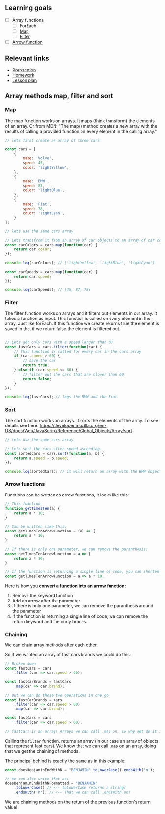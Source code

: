 ## Learning goals

- [ ] Array functions
  - [ ] ForEach
  - [ ] [Map](#map)
  - [ ] [Filter](#filter)
- [ ] [Arrow function](#Arrow-functions)

<!---
- [ ] Code flow, using the [call stack](../../javaScript1/week3/readme.md#call-stack)
-->

## Relevant links

* [Preparation](preparation.md)
* [Homework](homework.md)
* [Lesson plan](lesson-plan.md)

## Array methods map, filter and sort

### Map

The map function works on arrays. It maps (think transform) the elements of an array. Or from MDN: "The map() method creates a new array with the results of calling a provided function on every element in the calling array."

```js
// lets first create an array of three cars

const cars = [
    {
        make: 'Volvo',
        speed: 45,
        color: 'lightYellow',
    },
    {
        make: 'BMW',
        speed: 87,
        color: 'lightBlue',
    },
    {
        make: 'Fiat',
        speed: 78,
        color: 'lightCyan',
    }
];

// lets use the same cars array

// Lets transfrom it from an array of car objects to an array of car colors
const carColors = cars.map(function(car) {
    return car.color;
});

console.log(carColors); // ['lightYellow', 'lightBlue', 'lightCyan']

const carSpeeds = cars.map(function(car) {
    return car.speed;
});

console.log(carSpeeds); // [45, 87, 78]
```

### Filter

The filter function works on arrays and it filters out elements in our array.
It takes a function as input. This function is called on every element in the array. Just like forEach. If this function we create returns true the element is saved in the, if we return false the element is filtered out.

```js

// Lets get only cars with a speed larger than 60
const fastCars = cars.filter(function(car) {
    // This function is called for every car in the cars array
    if (car.speed > 60) {
        // save the car
        return true;
    } else if (car.speed <= 60) {
        // filter out the cars that are slower than 60
        return false;
    }
});

console.log(fastCars); // logs the BMW and the Fiat
```

### Sort

The sort function works on arrays. It sorts the elements of the array.
To see details see here: <https://developer.mozilla.org/en-US/docs/Web/JavaScript/Reference/Global_Objects/Array/sort>

```js
// lets use the same cars array

// Lets sort the cars after speed ascending
const sortedCars = cars.sort(function(a, b) {
    return a.speed - b.speed;
});

console.log(sortedCars); // it will return an array with the BMW object first, then the fiat and then the volvo
```

### Arrow functions

Functions can be written as arrow functions, it looks like this:

```js
// This function
function getTimesTen(a) {
    return a * 10;
}

// Can be written like this:
const getTimesTenArrowFunction = (a) => {
    return a * 10;
}

// If there is only one parameter, we can remove the paranthesis:
const getTimesTenArrowFunction = a => {
    return a * 10;
}

// If the function is returning a single line of code, you can shorten it even further:
const getTimesTenArrowFunction = a => a * 10;
```

Here is how you **convert a function into an arrow function:**

1. Remove the keyword function
2. Add an arrow after the parameter
3. If there is only one parameter, we can remove the paranthesis around the parameter
4. If the function is returning a single line of code, we can remove the return keyword and the curly braces.

### Chaining

We can chain array methods after each other.

So if we wanted an array of fast cars brands we could do this:

```js
// Broken down
const fastCars = cars
    .filter(car => car.speed > 60);

const fastCarBrands = fastCars
    .map(car => car.brand);

// But we can do those two operations in one go
const fastCarBrands = cars
    .filter(car => car.speed > 60)
    .map(car => car.brand);
```

```js
const fastCars = cars
    .filter(car => car.speed > 60);

// fastCars is an array! Arrays we can call .map on, so why not do it in one go!?
```

Calling the `filter` function, returns an array (in our case an array of objects, that represent fast cars). We know that we can call `.map` on an array, doing that we get the chaining of methods.

The principal behind is exactly the same as in this example:

```js
const doesBenjaminEndWithN = "BENJAMIN".toLowerCase().endsWith('n');

// We can also write that as:
doesBenjaminEndWithNFormatted = "BENJAMIN"
    .toLowerCase() // <-- toLowerCase returns a string!
    .endsWith('n'); // <-- That we can call .endsWith on!
```

We are chaining methods on the return of the previous function's return value!
